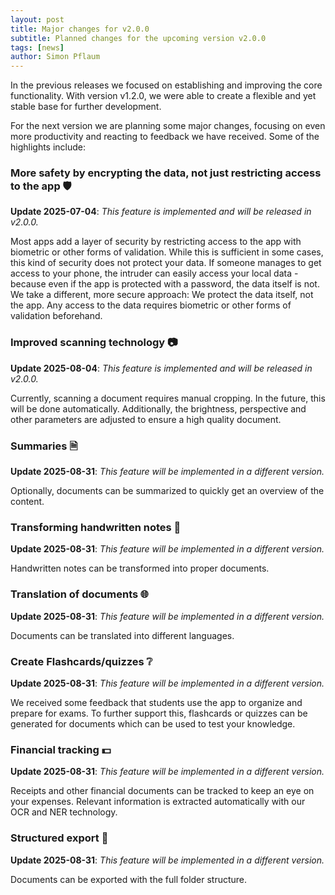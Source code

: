 ```yaml
---
layout: post
title: Major changes for v2.0.0
subtitle: Planned changes for the upcoming version v2.0.0
tags: [news]
author: Simon Pflaum
---
```


In the previous releases we focused on establishing and improving the core functionality.
With version v1.2.0, we were able to create a flexible and yet stable base for further development.

For the next version we are planning some major changes, focusing on even more productivity and reacting to feedback we have received.
Some of the highlights include:

### More safety by encrypting the data, not just restricting access to the app 🛡️ 
**Update 2025-07-04**: *This feature is implemented and will be released in v2.0.0.*

Most apps add a layer of security by restricting access to the app with biometric or other forms of validation.
While this is sufficient in some cases, this kind of security does not protect your data. 
If someone manages to get access to your phone, the intruder can easily access your local data - because even if the app is protected with a password, the data itself is not.
We take a different, more secure approach: We protect the data itself, not the app. Any access to the data requires biometric or other forms of validation beforehand.

### Improved scanning technology 📷 
**Update 2025-08-04**: *This feature is implemented and will be released in v2.0.0.*

Currently, scanning a document requires manual cropping. In the future, this will be done automatically.
Additionally, the brightness, perspective and other parameters are adjusted to ensure a high quality document.

### Summaries 🗎 
**Update 2025-08-31**: *This feature will be implemented in a different version.*

Optionally, documents can be summarized to quickly get an overview of the content.

### Transforming handwritten notes 📝 
**Update 2025-08-31**: *This feature will be implemented in a different version.*

Handwritten notes can be transformed into proper documents.

### Translation of documents 🌐 
**Update 2025-08-31**: *This feature will be implemented in a different version.*

Documents can be translated into different languages.

### Create Flashcards/quizzes ❔ 
**Update 2025-08-31**: *This feature will be implemented in a different version.*

We received some feedback that students use the app to organize and prepare for exams.
To further support this, flashcards or quizzes can be generated for documents which can be used to test your knowledge.

### Financial tracking 💵 
**Update 2025-08-31**: *This feature will be implemented in a different version.*

Receipts and other financial documents can be tracked to keep an eye on your expenses. Relevant information is extracted automatically with our OCR and NER technology.

### Structured export 📁 
**Update 2025-08-31**: *This feature will be implemented in a different version.*

Documents can be exported with the full folder structure.
